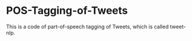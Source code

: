 # POS-Tagging-of-Tweets
This is a code of part-of-speech tagging of Tweets, which is called tweet-nlp.
